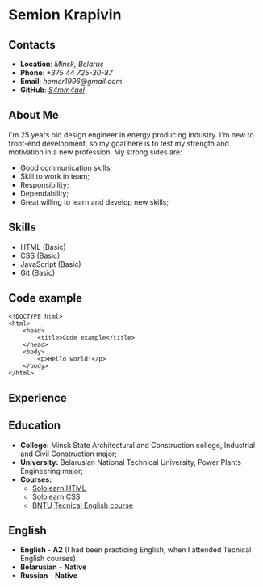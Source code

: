 # __Semion Krapivin__

## __Contacts__
- __Location__: _Minsk, Belarus_
- __Phone__: _+375 44 725-30-87_ 
- __Email__: _homer1996@gmail.com_
- __GitHub__: _[S4mm4ael](https://github.com/S4mm4ael)_

## __About Me__
I'm 25 years old design engineer in energy producing industry. 
I'm new to front-end development, so my goal here is to test my strength and motivation in a new profession.
My strong sides are:
- Good communication skills;
- Skill to work in team;
- Responsibility;
- Dependability;
- Great willing to learn and develop new skills;

## __Skills__
- HTML (Basic)
- CSS (Basic)
- JavaScript (Basic)
- Git (Basic)

## __Code example__
```
<!DOCTYPE html>
<html>
    <head>
        <title>Code example</title>
    </head>
    <body>
        <p>Hello world!</p>
    </body>
</html>
```

## __Experience__

## __Education__ 
- __College:__ Minsk State Architectural and Сonstruction college, Industrial and Civil Construction major;
- __University:__ Belarusian National Technical University, Power Plants Engineering major;
- __Courses:__
  - [Sololearn HTML](https://www.sololearn.com/Play/HTML/hoc)
  - [Sololearn CSS](https://www.sololearn.com/Play/CSS/hoc)
  - [BNTU Tecnical English course](https://bntu.by/all-services/languages)
 
 ## __English__
- __English__ - __A2__ (I had been practicing English, when I attended Tecnical English courses).
- __Belarusian__ - __Native__
- __Russian__ - __Native__ 